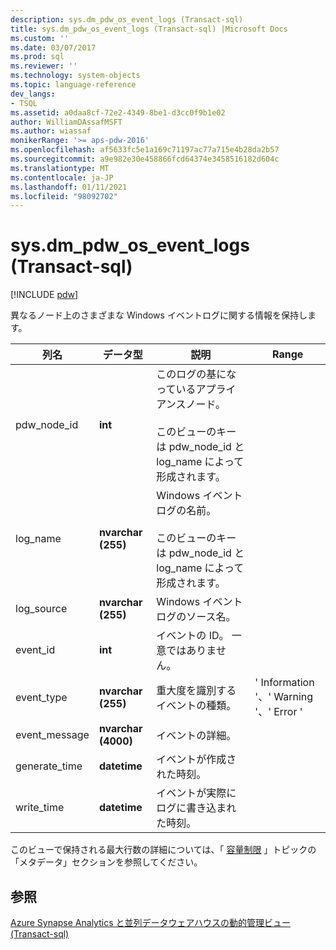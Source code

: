 ```yaml
---
description: sys.dm_pdw_os_event_logs (Transact-sql)
title: sys.dm_pdw_os_event_logs (Transact-sql) |Microsoft Docs
ms.custom: ''
ms.date: 03/07/2017
ms.prod: sql
ms.reviewer: ''
ms.technology: system-objects
ms.topic: language-reference
dev_langs:
- TSQL
ms.assetid: a0daa8cf-72e2-4349-8be1-d3cc0f9b1e02
author: WilliamDAssafMSFT
ms.author: wiassaf
monikerRange: '>= aps-pdw-2016'
ms.openlocfilehash: af5633fc5e1a169c71197ac77a715e4b28da2b57
ms.sourcegitcommit: a9e982e30e458866fcd64374e3458516182d604c
ms.translationtype: MT
ms.contentlocale: ja-JP
ms.lasthandoff: 01/11/2021
ms.locfileid: "98092702"
---
```

# <a name="sysdm_pdw_os_event_logs-transact-sql"></a>sys.dm_pdw_os_event_logs (Transact-sql)
[!INCLUDE [pdw](../../includes/applies-to-version/pdw.md)]

  異なるノード上のさまざまな Windows イベントログに関する情報を保持します。  
  
|列名|データ型|説明|Range|  
|-----------------|---------------|-----------------|-----------|  
|pdw_node_id|**int**|このログの基になっているアプライアンスノード。<br /><br /> このビューのキーは pdw_node_id と log_name によって形成されます。||  
|log_name|**nvarchar (255)**|Windows イベントログの名前。<br /><br /> このビューのキーは pdw_node_id と log_name によって形成されます。||  
|log_source|**nvarchar (255)**|Windows イベントログのソース名。||  
|event_id|**int**|イベントの ID。 一意ではありません。||  
|event_type|**nvarchar (255)**|重大度を識別するイベントの種類。|' Information '、' Warning '、' Error '|  
|event_message|**nvarchar (4000)**|イベントの詳細。||  
|generate_time|**datetime**|イベントが作成された時刻。||  
|write_time|**datetime**|イベントが実際にログに書き込まれた時刻。||  
  
 このビューで保持される最大行数の詳細については、「 [容量制限](/azure/sql-data-warehouse/sql-data-warehouse-service-capacity-limits#metadata) 」トピックの「メタデータ」セクションを参照してください。 
  
## <a name="see-also"></a>参照  
 [Azure Synapse Analytics と並列データウェアハウスの動的管理ビュー &#40;Transact-sql&#41;](../../relational-databases/system-dynamic-management-views/sql-and-parallel-data-warehouse-dynamic-management-views.md)  
  
  
